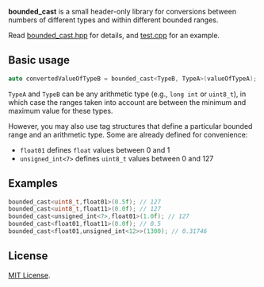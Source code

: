 **bounded_cast** is a small header-only library for conversions between numbers of different types and within different bounded ranges.

Read [bounded_cast.hpp](bounded_cast.hpp) for details, and [test.cpp](test.cpp) for an example.

## Basic usage

```c++
auto convertedValueOfTypeB = bounded_cast<TypeB, TypeA>(valueOfTypeA);
```

`TypeA` and `TypeB` can be any arithmetic type (e.g., `long int` or `uint8_t`), in which case the ranges taken into account are between the minimum and maximum value for these types.

However, you may also use tag structures that define a particular bounded range and an arithmetic type.
Some are already defined for convenience:

 - `float01` defines `float` values between 0 and 1
 - `unsigned_int<7>` defines `uint8_t` values between 0 and 127

## Examples

```c++
bounded_cast<uint8_t,float01>(0.5f); // 127
bounded_cast<uint8_t,float11>(0.0f); // 127
bounded_cast<unsigned_int<7>,float01>(1.0f); // 127
bounded_cast<float01,float11>(0.0f); // 0.5
bounded_cast<float01,unsigned_int<12>>(1300); // 0.31746
```

## License

[MIT License](LICENSE.md).
